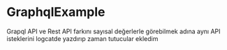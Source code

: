 # GraphqlExample
Grapql API ve Rest API farkını sayısal değerlerle görebilmek adına aynı API isteklerini logcatde yazdırıp zaman tutucular ekledim 
